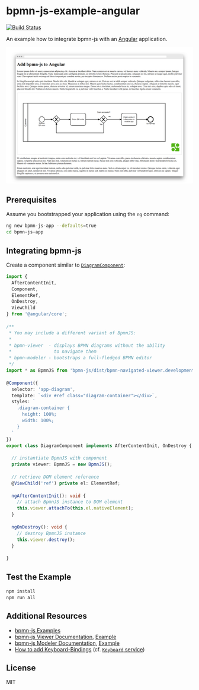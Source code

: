 # bpmn-js-example-angular

[![Build Status](https://travis-ci.com/bpmn-io/bpmn-js-example-angular.svg?branch=master)](https://travis-ci.com/bpmn-io/bpmn-js-example-angular)

An example how to integrate bpmn-js with an [Angular](https://angular.io/) application.

![Integration Screenshot](./docs/screenshot.png)

## Prerequisites

Assume you bootstrapped your application using the `ng` command:

```sh
ng new bpmn-js-app --defaults=true
cd bpmn-js-app
```


## Integrating bpmn-js

Create a component similar to [`DiagramComponent`](./bpmn-js-app/src/app/diagram/diagram.component.ts):

```typescript
import {
  AfterContentInit,
  Component,
  ElementRef,
  OnDestroy,
  ViewChild
} from '@angular/core';

/**
 * You may include a different variant of BpmnJS:
 *
 * bpmn-viewer  - displays BPMN diagrams without the ability
 *                to navigate them
 * bpmn-modeler - bootstraps a full-fledged BPMN editor
 */
import * as BpmnJS from 'bpmn-js/dist/bpmn-navigated-viewer.development.js';

@Component({
  selector: 'app-diagram',
  template: `<div #ref class="diagram-container"></div>`,
  styles: `
    .diagram-container {
      height: 100%;
      width: 100%;
    }
  `
})
export class DiagramComponent implements AfterContentInit, OnDestroy {

  // instantiate BpmnJS with component
  private viewer: BpmnJS = new BpmnJS();

  // retrieve DOM element reference
  @ViewChild('ref') private el: ElementRef;

  ngAfterContentInit(): void {
    // attach BpmnJS instance to DOM element
    this.viewer.attachTo(this.el.nativeElement);
  }

  ngOnDestroy(): void {
    // destroy BpmnJS instance
    this.viewer.destroy();
  }

}
```


## Test the Example

```sh
npm install
npm run all
```

## Additional Resources

* [bpmn-js Examples](https://github.com/bpmn-io/bpmn-js-examples)
* [bpmn-js Viewer Documentation](https://github.com/bpmn-io/bpmn-js/blob/master/lib/Viewer.js), [Example](https://github.com/bpmn-io/bpmn-js-examples/blob/master/starter/viewer.html)
* [bpmn-js Modeler Documentation](https://github.com/bpmn-io/bpmn-js/blob/master/lib/Modeler.js), [Example](https://github.com/bpmn-io/bpmn-js-examples/tree/master/modeler)
* [How to add Keyboard-Bindings](https://forum.bpmn.io/t/hotkeys-like-the-demo/89/2) (cf. [`Keyboard` service](https://github.com/bpmn-io/diagram-js/blob/master/lib/features/keyboard/Keyboard.js))

## License

MIT
